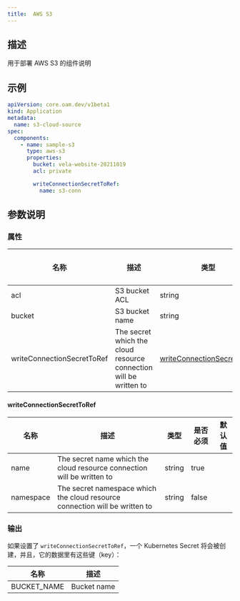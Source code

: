 ```yaml
---
title:  AWS S3
---
```


## 描述

用于部署 AWS S3 的组件说明

## 示例

```yaml
apiVersion: core.oam.dev/v1beta1
kind: Application
metadata:
  name: s3-cloud-source
spec:
  components:
    - name: sample-s3
      type: aws-s3
      properties:
        bucket: vela-website-20211019
        acl: private

        writeConnectionSecretToRef:
          name: s3-conn
```

## 参数说明


### 属性

 名称 | 描述 | 类型 | 是否必须 | 默认值 
 ------------ | ------------- | ------------- | ------------- | ------------- 
 acl | S3 bucket ACL | string | false |  
 bucket | S3 bucket name | string | true |  
 writeConnectionSecretToRef | The secret which the cloud resource connection will be written to | [writeConnectionSecretToRef](#writeConnectionSecretToRef) | false |  


#### writeConnectionSecretToRef

 名称 | 描述 | 类型 | 是否必须 | 默认值 
 ------------ | ------------- | ------------- | ------------- | ------------- 
 name | The secret name which the cloud resource connection will be written to | string | true |  
 namespace | The secret namespace which the cloud resource connection will be written to | string | false |  


### 输出

如果设置了 `writeConnectionSecretToRef`，一个 Kubernetes Secret 将会被创建，并且，它的数据里有这些键（key）：

 名称 | 描述 
 ------------ | ------------- 
 BUCKET_NAME | Bucket name
